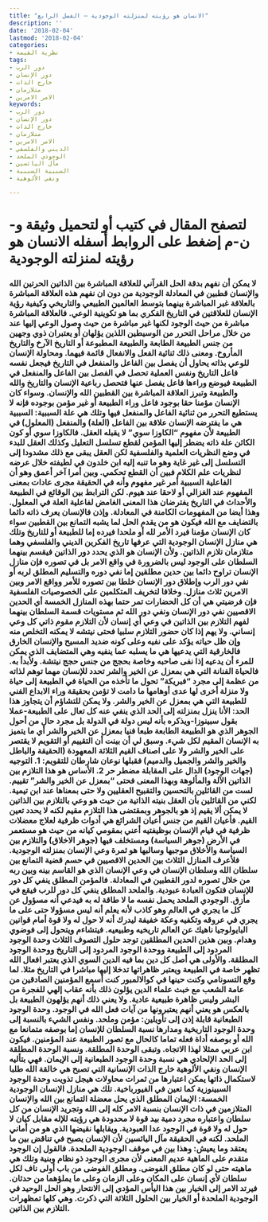 ```yaml
---
title: "الانسان هو رؤيته لمنزلته الوجودية – الفصل الرابع"
description: ''
date: '2018-02-04'
lastmod: '2018-02-04'
categories:
- نظرية القيمة
tags:
- دور الرب
- دور الإنسان
- خارج الذات
- متلازمان
- الامر الامرين
keywords:
- دور الرب
- دور الإنسان
- خارج الذات
- متلازمان
- الامر الامرين
- الديني والفلسفي
- الوجودي الملحد
- مآل اليائسين
- السببية السببية
- ونفي الألوهية

---
```

# **لتصفح المقال في كتيب أو لتحميل وثيقة و-ن-م إضغط على الروابط أسفله** **الانسان هو رؤيته لمنزلته الوجودية**

### لا يمكن أن نفهم بدقة الحل القرآني للعلاقة المباشرة بين الذاتين الحرتين الله والإنسان قطبين في المعادلة الوجودية من دون ان نفهم هذه العلاقة المباشرة بالعلاقة غبر المباشرة بينهما بتوسط العالمين الطبيعي والتاريخي وكيفية رؤية الإنسان للعلاقتين في التاريخ الفكري بما هو تكوينية الوعي. فالعلاقة المباشرة مباشرة من حيث الوجود لكنها غير مباشرة من حيث وصول الوعي إليها عند من خلال مراحل التحرر من الوسيطين اللذين يؤلهان أو يعتبران ذوي وجهين من جنس الطبيعة الطابعة والطبيعة المطبوعة أو التاريخ الآرخ والتاريخ المأروخ. ومعنى ذلك ثنائية الفعل والانفعال قائمة فيهما. ومحاولة الإنسان للوعي بذاته يحاول أن يفصل بين الفاعل والمنفعل في التاريخ فيجعل نفسه فاعل التاريخ ونفس العملية تحصل في الفصل بين الفاعل والمنفعل في الطبيعة فيوضع وراءها فاعل يفصل عنها فتحصل رباعية الإنسان والتاريخ والله والطبيعة وتبرز العلاقة المباشرة بين القطبين الله والإنسان. وسواء كان الإنسان مؤمنا حقا بوجود فاعل وراء الطبيعة أو غير مؤمن بوجوده فإنه لا يستطيع التحرر من ثنائية الفاعل والمنفعل فيها وتلك هي علة السببية: السببية هي ما يفترضه الإنسان علاقة بين الفاعل (العلة) والمنفعل (المعلول) في الطبيعة لأن مفهوم “الكاوزا سوي” لا يقبله العقل. فالكاوزا سوي أو كون الكائن علة ذاته يضطر إليها المؤمن لقطع تسلسل التعليل وكذلك العقل للبدء في وضع النظريات العلمية والفلسفية لكن العقل يبقى مع ذلك مشدودا إلى التسلسل إلى غير غاية وهو ما تنبه إليه ابن خلدون في لطيفته خلال عرضه لنظريات علم الكلام فبين أن القطع تحكمي. وبين أمرا آخر أعمق وهو أن الفاعلية السببية أمر غير مفهوم وأنه في الحقيقة مجرى عادات بمعنى المفهوم عند الغزالي أو لاحقا عند هيوم. لكن الترابط بين الوقائع في الطبيعة والأحداث في التاريخ يفترضان هذا المعنى الغامض لفاعلية العلة في المعلول. وهذا أيضا من المفهومات الكامنة في المعادلة. وإذن فالإنسان يعرف ذاته دائما بالتضايف مع الله فيكون هو من يقدم الحل لما يشبه التمانع بين القطبين سواء كان الإنسان مؤمنا فيرد الأمر لله أو ملحدا فيرده إما للطبيعة أو للتاريخ وتلك هي منازل الإنسان الوجودية التي عرفها تاريخ الفكرين الديني والفلسفي وهما متلازمان تلازم الذاتين. ولأن الإنسان هو الذي يحدد دور الذاتين فيقسم بينهما السلطان على الوجود ليس بالضرورة في واقع الامر بل في تصوره فإن منازل الإنسان تراوح دائما بين حدين مطلقين إما نفي دوره والتسليم المطلق لربه أو نفي دور الرب وإطلاق دور الإنسان خلطا بين تصوره للأمر وواقع الامر وبين الامرين ثلاث منازل. وخلافا لتخريف المتكلمين على الخصوصيات الفلسفية فإن فرضيتي هي أن كل الحضارات تمر حتما بهذه المنازل الخمسة أي الحدين الاقصيين نفي دور الإنسان ونفي دور الله ثم مستويات قسمة السلطان بينهما لفهم التلازم بين الذاتين في وعي أي إنسان لأن التلازم مقوم ذاتي كل وعي إنساني. ولا يهم إذا كان حضور التلازم سلبيا فحتى نيتشه لا يمكنه التخلص منه وإن ظل حياته يؤكد على نفيه وعلى كونه ضديد المسيح والإنسان الخارق فالخارقية التي يدعيها هي ما يسلبه عما ينفيه وهي المتضايف الذي يمكن للمرء أن يدعيه إذا نفى صاحبه وخاصة بحجج من جنس حجج نيتشة. ولأبدأ به. فالحياة الفنانة التي هي بمعزل عن الخير والشر تحدد للإنسان مهما توهم لذاته من عظمة إلى مجرد “فبريكة” تحول ما تأخذه من الحياة في الطبيعة إلى حياة ولا منزلة أخرى لها عدى أوهامها ما دامت لا تؤمن بحقيقة وراء الابداع الفني للطبيعة التي هي بمعزل عن الخير والشر. ولا يمكن للتشاؤم أن يتجاوز هذا الحد: الأنا ينزل بمنزلته إلى الحد الذي ينفي عنه كل تعال على الطبيعة-عملا بقول سبينوزا-ويذكره بأنه ليس دولة في الدولة بل مجرد حال من أحول الجوهر الذي هو الطبيعة الطابعة طبعا فنيا بمعزل عن الخير والشر أي ما يتميز به الإنسان المقيم لكل شيء. وسبق لي أن بينت أن التقييم أو التقويم لا يقتصر على الخير والشر ولا على اصناف القيم الثلاثة المعهودة (الحقيقة والباطل والخير والشر والجميل والدميم) فقبلها نوعان شارطان للتقويم: 1. التوجيه (جهات الوجود) الدال على المقابلة مضطر حر 2. الأساس هو هذا التلازم بين الذاتين الآلة والمألوهة وبهذا المعنى فحتى “بمعزل عن الخير والشر” تقييم. لست من القائلين بالتحسين والتقبيح العقليين ولا حتى بمعناها عند ابن تيمية. لكني من القائلين بأن العقل بنيته الذاتية من حيث هو وعي بالتلازم بين الذاتين لا يمكن ألا يقيم إذ هو بالجوهر وبمقتضى هذا التلازم مقيم لكنه لا يحدد تعين القيم. فأعيان القيم من جنس أعيان الشرائع هي أدوات ظرفية لعلاج معضلات ظرفية في قيام الإنسان بوظيفتيه أعني بمقومي كيانه من حيث هو مستعمر في الأرض (جوهر السياسة) ومستخلف فيها (جوهر الاخلاق) والتلازم بين السياسة والأخلاق موجبها وسالبها هو ثمرة وعي الإنسان بمنزلته الوجودية. فلأعرف المنازل الثلاث بين الحدين الاقصيين في حسم قضية التمانع بين سلطان الله وسلطان الإنسان في وعي الإنسان الذي هو القاسم بينه وبين ربه من خلال تصوره لدور القطبين في المعادلة. فالمؤمن المطلق ينفي كل دور للإنسان فتكون العبادة عبودية. والملحد المطلق ينفي كل دور للرب فيقع في مأزق. الوجودي الملحد يحمل نفسه ما لا طاقة له به فيدعي أنه مسؤول عن كل ما يجري في العالم وهو كاذب لأنه يعلم أنه ليس مسؤولا حتى على ما يجري في عروقه وتكفيه وعكة خفيفة ليدرك أنه لا حول له ولا قوة أمام قوانين البايولوجيا ناهيك عن العالم تاريخيه وطبيعيه. فيتشاءم ويتحول إلى فوضوي وهدام. وبين هذين الحدين المطلقين توجد حلول التصوف الثلاث وحدة الوجود المردود إلى الطبيعة ووحدة الوجود المردود إلى التاريخ ووحدة الوجود المطلقة. والأولى هي أصل كل دين بما فيه الدين السوي الذي يعتبر افعال الله تظهر خاصة في الطبيعة ويعتبر ظاهراتها تدخلا إليها مباشرا في التاريخ مثلا. لما وقع التسونامي وكنت حينها في كوالالمبور كنت أسمع المؤمنين الصادقين من عامة الشعب مع خبث علماء الدين يؤلون ذلك بأنه عقاب إلهي للفجرة من البشر وليس ظاهرة طبيعية عادية. ولا يعني ذلك أنهم يؤلهون الطبيعة بل بالعكس هو يعني أنهم يعتبرونها من آيات فعل الله في الوجود. وحدة الوجود الطبعانية قابلة إذن إلى تأويلين: مؤمن وملحد. ونفس الشيء بالنسبة إلى وحدة الوجود التاريخية ومدارها نسبة السلطان للإنسان إما بوصفه متمانعا مع الله أو بوصفه أداة فعله تماما كالحال مع تصور الطبيعة عند المؤمنين. فيكون ابن عربي ممثلا لهذا الاتجاه. وتبقى الوحدة المطلقة. ونسبة الوحدة المطلقة إلى الحد الإلحادي هي نسبة وحدة الوجود الطبعانية إلى الإيمان. فهي بتأليه الإنسان ونفي الألوهية خارج الذات الإنسانية التي تصبح هي خالقة الله طلبا لاستكمال ذاتها يمكن اعتبارها من ثمرات محاولات هيجل تذويت وحدة الوجود السبينوزية كما تعين في الفيورباخية. تلك هي منازل الإنسان الوجودية الخمسة: الإيمان المطلق الذي يحل معضلة التمانع بين الله والإنسان المتلازمين في ذات الإنسان بنسبة الامر كله إلى الله وتجريد الإنسان من كل سلطان واعتباره مجرد دمية بيد قوة لا محدودة هي رؤيته للإله مقابل كيان لا حول له ولا قوة في الوجود عدا العبودية. ويقابلها نقيضها الذي هو من أماني الملحد. لكنه في الحقيقة مآل اليائسين لأن الإنسان يصبح في تناقض بين ما يعتقد وما يعيش: وهذا بين في موقف الوجودية الملحدة. فالقول إن الوجود متقدم على الماهية عديم المعنى لأن مجرى الوجود ذو نظام وبنية وتلك هي ماهيته حتى لو كان مطلق الفوضى. ومطلق الفوضى من باب أولى ناف لكل سلطان لأي إنسان على المكان وعلى الزمان وعلى ما يملؤهما من حدثان. فيرتد الامر إلى الخيار بين هذا اليأس المؤدي إلى الانتحار وهو الحل الوحيد في الوجودية الملحدة أو الخيار بين الحلول الثلاثة التي ذكرت. وهي كلها تمظهرات التلازم بين الذاتين.

###